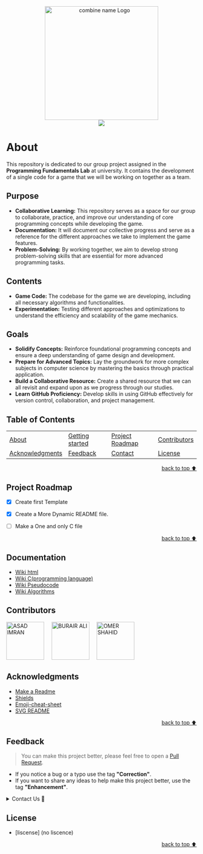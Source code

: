 <!-- Intro-->



<!-- Logo Section  --> 


<div align="center" id="top">
    <a href="asad-omer-burarir" target="_blank">
        <img src="https://github.com/user-attachments/assets/8dd62563-a62e-40e2-930b-a9587e471eb4" alt="combine name Logo" height="300" width="auto">
    </a>
</div>


<!-- Project title -->

<div align="center">
<img src="https://readme-typing-svg.demolab.com?font=Fira+Code&size=22&duration=4000&pause=5000&background=FFFFFF00&center=true&vCenter=true&multiline=true&width=435&lines=This is meant to be title&color=ff0000">
</div>


# About

This repository is dedicated to our group project assigned in the **Programming Fundamentals Lab** at university. It contains the development of a single code for a game that we will be working on together as a team.

## Purpose
- **Collaborative Learning:** This repository serves as a space for our group to collaborate, practice, and improve our understanding of core programming concepts while developing the game.
- **Documentation:** It will document our collective progress and serve as a reference for the different approaches we take to implement the game features.
- **Problem-Solving:** By working together, we aim to develop strong problem-solving skills that are essential for more advanced programming tasks.

## Contents
- **Game Code:** The codebase for the game we are developing, including all necessary algorithms and functionalities.
- **Experimentation:** Testing different approaches and optimizations to understand the efficiency and scalability of the game mechanics.

## Goals
- **Solidify Concepts:** Reinforce foundational programming concepts and ensure a deep understanding of game design and development.
- **Prepare for Advanced Topics:** Lay the groundwork for more complex subjects in computer science by mastering the basics through practical application.
- **Build a Collaborative Resource:** Create a shared resource that we can all revisit and expand upon as we progress through our studies.
- **Learn GitHub Proficiency:** Develop skills in using GitHub effectively for version control, collaboration, and project management.





<!--## How to use this project-->
<!-- 
* to be added
* 
* once completed
-->



<!--Demo-->
<!--
* to be added
-->


## Table of Contents
<!-- 
* This helps keeping README readable and more professional.
-->


<dev align="center">
<table align="center">
        <tr>
            <td><a href="#about">About</a></td>        
            <td><a href="#how-to-use-this-project">Getting started</td> <!-- This will be added as the project is completed as mentioned -->
            <!-- <td><a href="#demo">Demo</a></td> -->
            <td><a href="#project-roadmap">Project Roadmap</a></td>
            <!-- <td><a href="#documentation">Documentation</a></td> -->
            <td><a href="#contributors">Contributors</a></td>
        </tr>
        <tr>
            <td><a href="#acknowledgments">Acknowledgments</a></td>
            <td><a href="#feedback">Feedback</a></td>
            <td><a href="#contact">Contact</a></td>
            <td><a href="#license">License</a></td>
        </tr>
</table>
</dev>


<!-- back to top button. -->
<p align="right"><a href="#top">back to top ⬆️</a></p>


## Project Roadmap 
<!-- 
* Add this section in case the project has different phases
* 
* Under production or will be updated.
-->
- [x] Create first Template 
- [x] Create a More Dynamic README file.
- [ ] Make a One and only C file


<p align="right"><a href="#top">back to top ⬆️</a></p>



## Documentation
<!-- 
* You may add any documentation or Wikis here
* 
* 
-->
- [Wiki html](https://en.wikipedia.org/wiki/HTML)
- [Wiki C(programming language)](https://en.wikipedia.org/wiki/C_(programming_language))
- [Wiki Pseudocode](https://en.wikipedia.org/wiki/Pseudocode)
- [Wiki Algorithms](https://en.wikipedia.org/wiki/Algorithm)


## Contributors


<img src="https://github.com/user-attachments/assets/73be0004-462c-4429-8885-a3ea99dff7bf" border-radius = "60%" width = "100px" height = "auto" alt = "ASAD IMRAN">
&nbsp;&nbsp;&nbsp;
<img src="https://github.com/user-attachments/assets/58b60669-9c01-4807-b784-55d18e2e2abf" border-radius = "60%" width = "100px" height = "auto" alt = "BURAIR ALI">
&nbsp;&nbsp;&nbsp;
<img src="https://github.com/user-attachments/assets/74f3d4b3-6f19-4552-9e26-964cdfec4525" border-radius = "60%" width = "100px" height = "auto" alt = "OMER SHAHID">
&nbsp;&nbsp;&nbsp;


## Acknowledgments<!-- Optional -->
<!-- 
* Credit where it's do 
* 
* Feel free to share your inspiration sources, Stackoverflow questions, github repos, tools etc.
-->

- [Make a Readme](https://www.makeareadme.com/)
- [Shields](https://shields.io/)
- [Emoji-cheat-sheet](https://github.com/ikatyang/emoji-cheat-sheet/blob/master/README.md#flags)
- [SVG README](https://readme-typing-svg.demolab.com/demo/)
<!-- - [Choose an open source license](https://choosealicense.com/) -->
<!-- TBD -->

<!-- - Use this html element to create a back to top button. -->
<p align="right"><a href="#top">back to top ⬆️</a></p>


## Feedback<!-- Required -->
<!-- 
* contacts information like email and social media accounts
.
-->

> You can make this project better, please  feel free to open a [Pull Request](https://github.com/AsadFattani/TBD/pulls).
- If you notice a bug or a typo use the tag **"Correction"**.
- If you want to share any ideas to help make this project better, use the tag **"Enhancement"**.

<details>
    <summary>Contact Us 📨</summary>

## Contact
<!-- 
* add your email and contact info here
-->

Reach us via email: <br>
ASAD IMRAN: [asad.imran.fattani@gmail.com](mailto:asad.imran.fattani@gmail.com) <br>
OMER SHAHID: [omershahid78@gmail.com](mailto:omershahid78@gmail.com) <br>
BURARIR ALI: [aliburair87@gmail.com](mailto:aliburair87@gmail.com) <br>
</details>

## License
<!-- 
* Here you can add project license for copyrights and distribution 
* 
* check this website for an easy reference https://choosealicense.com/)
-->
- [liscense] (no liscence)



<!-- - Use this html element to create a back to top button. -->
<p align="right"><a href="#top">back to top ⬆️</a></p>












